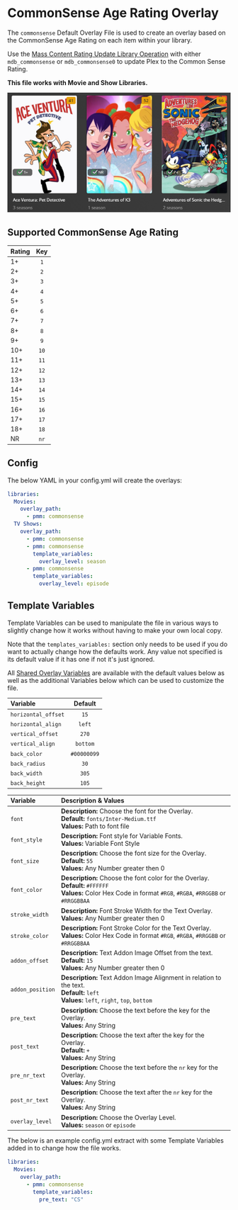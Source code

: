 # CommonSense Age Rating Overlay

The `commonsense` Default Overlay File is used to create an overlay based on the CommonSense Age Rating on each item within your library.

Use the [Mass Content Rating Update Library Operation](../../config/operations.md#mass-content-rating-update) with either `mdb_commonsense` or `mdb_commonsense0` to update Plex to the Common Sense Rating.

**This file works with Movie and Show Libraries.**

![](images/commonsense.png)

## Supported CommonSense Age Rating

| Rating | Key  |
|:-------|:----:|
| 1+     | `1`  |
| 2+     | `2`  |
| 3+     | `3`  |
| 4+     | `4`  |
| 5+     | `5`  |
| 6+     | `6`  |
| 7+     | `7`  |
| 8+     | `8`  |
| 9+     | `9`  |
| 10+    | `10` |
| 11+    | `11` |
| 12+    | `12` |
| 13+    | `13` |
| 14+    | `14` |
| 15+    | `15` |
| 16+    | `16` |
| 17+    | `17` |
| 18+    | `18` |
| NR     | `nr` |

## Config

The below YAML in your config.yml will create the overlays:

```yaml
libraries:
  Movies:
    overlay_path:
      - pmm: commonsense
  TV Shows:
    overlay_path:
      - pmm: commonsense
      - pmm: commonsense
        template_variables:
          overlay_level: season
      - pmm: commonsense
        template_variables:
          overlay_level: episode
```

## Template Variables

Template Variables can be used to manipulate the file in various ways to slightly change how it works without having to make your own local copy.

Note that the `templates_variables:` section only needs to be used if you do want to actually change how the defaults work. Any value not specified is its default value if it has one if not it's just ignored.

All [Shared Overlay Variables](../overlay_variables.md) are available with the default values below as well as the additional Variables below which can be used to customize the file.

| Variable            |   Default   |
|:--------------------|:-----------:|
| `horizontal_offset` |    `15`     |
| `horizontal_align`  |   `left`    |
| `vertical_offset`   |    `270`    |
| `vertical_align`    |  `bottom`   |
| `back_color`        | `#00000099` |
| `back_radius`       |    `30`     |
| `back_width`        |    `305`    |
| `back_height`       |    `105`    |

| Variable         | Description & Values                                                                                                                                                |
|:-----------------|:--------------------------------------------------------------------------------------------------------------------------------------------------------------------|
| `font`           | **Description:** Choose the font for the Overlay.<br>**Default:** `fonts/Inter-Medium.ttf`<br>**Values:** Path to font file                                         |
| `font_style`     | **Description:** Font style for Variable Fonts.<br>**Values:** Variable Font Style                                                                                  |
| `font_size`      | **Description:** Choose the font size for the Overlay.<br>**Default:** `55`<br>**Values:** Any Number greater then 0                                                |
| `font_color`     | **Description:** Choose the font color for the Overlay.<br>**Default:** `#FFFFFF`<br>**Values:** Color Hex Code in format `#RGB`, `#RGBA`, `#RRGGBB` or `#RRGGBBAA` |
| `stroke_width`   | **Description:** Font Stroke Width for the Text Overlay.<br>**Values:** Any Number greater then 0                                                                   |
| `stroke_color`   | **Description:** Font Stroke Color for the Text Overlay.<br>**Values:** Color Hex Code in format `#RGB`, `#RGBA`, `#RRGGBB` or `#RRGGBBAA`                          |
| `addon_offset`   | **Description:** Text Addon Image Offset from the text.<br>**Default:** `15`<br>**Values:** Any Number greater then 0                                               |
| `addon_position` | **Description:** Text Addon Image Alignment in relation to the text.<br>**Default:** `left`<br>**Values:** `left`, `right`, `top`, `bottom`                         |
| `pre_text`       | **Description:** Choose the text before the key for the Overlay.<br>**Values:** Any String                                                                          |
| `post_text`      | **Description:** Choose the text after the key for the Overlay.<br>**Default:** `+`<br>**Values:** Any String                                                       |
| `pre_nr_text`    | **Description:** Choose the text before the `nr` key for the Overlay.<br>**Values:** Any String                                                                     |
| `post_nr_text`   | **Description:** Choose the text after the `nr` key for the Overlay.<br>**Values:** Any String                                                                      |
| `overlay_level`  | **Description:** Choose the Overlay Level.<br>**Values:** `season` or `episode`                                                                                     |

The below is an example config.yml extract with some Template Variables added in to change how the file works.

```yaml
libraries:
  Movies:
    overlay_path:
      - pmm: commonsense
        template_variables:
          pre_text: "CS"
```
